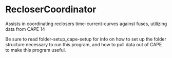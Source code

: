 # RecloserCoordinator
Assists in coordinating reclosers time-current-curves against fuses, utilizing data from CAPE 14

Be sure to read folder-setup_cape-setup for info on how to set up the folder structure necessary to run this program, and how to pull data out of CAPE to make this program useful.
